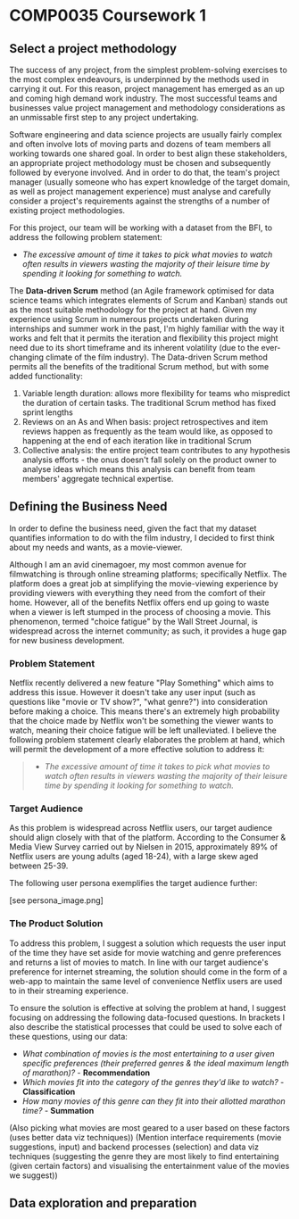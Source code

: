 # COMP0035 Coursework 1 

## Select a project methodology

The success of any project, from the simplest problem-solving exercises to the most complex endeavours, is underpinned by the methods used in carrying it out. For this reason, project management has emerged as an up and coming high demand work industry. The most successful teams and businesses value project management and methodology considerations as an unmissable first step to any project undertaking.

Software engineering and data science projects are usually fairly complex and often involve lots of moving parts and dozens of team members all working towards one shared goal. In order to best align these stakeholders, an appropriate project methodology must be chosen and subsequently followed by everyone involved. And in order to do that, the team's project manager (usually someone who has expert knowledge of the target domain, as well as project management experience) must analyse and carefully consider a project's requirements against the strengths of a number of existing project methodologies.

For this project, our team will be working with a dataset from the BFI, to address the following problem statement:
- *The excessive amount of time it takes to pick what movies to watch often results in viewers wasting the majority of their leisure time by spending it looking for something to watch.*

The **Data-driven Scrum** method (an Agile framework optimised for data science teams which integrates elements of Scrum and Kanban) stands out as the most suitable methodology for the project at hand. Given my experience using Scrum in numerous projects undertaken during internships and summer work in the past, I'm highly familiar with the way it works and felt that it permits the iteration and flexibility this project might need due to its short timeframe and its inherent volatility (due to the ever-changing climate of the film industry). The Data-driven Scrum method permits all the benefits of the traditional Scrum method, but with some added functionality:

1. Variable length duration: allows more flexibility for teams who mispredict the duration of certain tasks. The traditional Scrum method has fixed sprint lengths
2. Reviews on an As and When basis: project retrospectives and item reviews happen as frequently as the team would like, as opposed to happening at the end of each iteration like in traditional Scrum
3. Collective analysis: the entire project team contributes to any hypothesis analysis efforts - the onus doesn't fall solely on the product owner to analyse ideas which means this analysis can benefit from team members' aggregate technical expertise.


## Defining the Business Need

In order to define the business need, given the fact that my dataset quantifies information to do with the film industry, I decided to first think about my needs and wants, as a movie-viewer.

Although I am an avid cinemagoer, my most common avenue for filmwatching is through online streaming platforms; specifically Netflix. The platform does a great job at simplifying the movie-viewing experience by providing viewers with everything they need from the comfort of their home. However, all of the benefits Netflix offers end up going to waste when a viewer is left stumped in the process of choosing a movie. This phenomenon, termed "choice fatigue" by the Wall Street Journal, is widespread across the internet community; as such, it provides a huge gap for new business development.

### Problem Statement

Netflix recently delivered a new feature "Play Something" which aims to address this issue. However it doesn't take any user input (such as questions like "movie or TV show?", "what genre?") into consideration before making a choice. This means there's an extremely high probability that the choice made by Netflix won't be something the viewer wants to watch, meaning their choice fatigue will be left unalleviated. I believe the following problem statement clearly elaborates the problem at hand, which will permit the development of a more effective solution to address it:

> - *The excessive amount of time it takes to pick what movies to watch often results in viewers wasting the majority of their leisure time by spending it looking for something to watch.*

### Target Audience

As this problem is widespread across Netflix users, our target audience should align closely with that of the platform. According to the Consumer & Media View Survey carried out by Nielsen in 2015, approximately 89% of Netflix users are young adults (aged 18-24), with a large skew aged between 25-39.

The following user persona exemplifies the target audience further:

[see persona_image.png]

### The Product Solution

To address this problem, I suggest a solution which requests the user input of the time they have set aside for movie watching and genre preferences and returns a list of movies to match. In line with our target audience's preference for internet streaming, the solution should come in the form of a web-app to maintain the same level of convenience Netflix users are used to in their streaming experience.

To ensure the solution is effective at solving the problem at hand, I suggest focusing on addressing the following data-focused questions. In brackets I also describe the statistical processes that could be used to solve each of these questions, using our data:

- *What combination of movies is the most entertaining to a user given specific preferences (their preferred genres & the ideal maximum length of marathon)?* - **Recommendation**
- *Which movies fit into the category of the genres they'd like to watch?* - **Classification**
- *How many movies of this genre can they fit into their allotted marathon time?* - **Summation**

(Also picking what movies are most geared to a user based on these factors (uses better data viz techniques))
(Mention interface requirements (movie suggestions, input) and backend processes (selection) and data viz techniques (suggesting the genre they are most likely to find entertaining (given certain factors) and visualising the entertainment value of the movies we suggest))


## Data exploration and preparation

